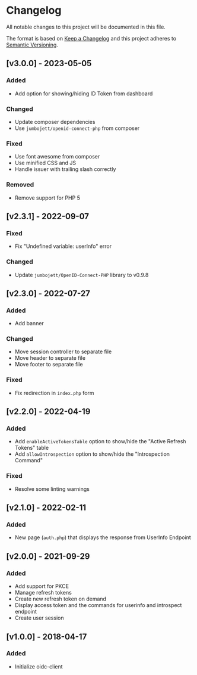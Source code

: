 # Changelog

All notable changes to this project will be documented in this file.

The format is based on [Keep a Changelog](https://keepachangelog.com/en/1.0.0/)
and this project adheres to [Semantic Versioning](https://semver.org/spec/v2.0.0.html).

## [v3.0.0] - 2023-05-05

### Added

- Add option for showing/hiding ID Token from dashboard

### Changed

- Update composer dependencies
- Use `jumbojett/openid-connect-php` from composer

### Fixed

- Use font awesome from composer
- Use minified CSS and JS
- Handle issuer with trailing slash correctly

### Removed

- Remove support for PHP 5

## [v2.3.1] - 2022-09-07

### Fixed

- Fix "Undefined variable: userInfo" error

### Changed

- Update `jumbojett/OpenID-Connect-PHP` library to v0.9.8

## [v2.3.0] - 2022-07-27

### Added

- Add banner

### Changed

- Move session controller to separate file
- Move header to separate file
- Move footer to separate file

### Fixed

- Fix redirection in `index.php` form

## [v2.2.0] - 2022-04-19

### Added

- Add `enableActiveTokensTable` option to show/hide the "Active Refresh Tokens" table
- Add `allowIntrospection` option to show/hide the "Introspection Command"

### Fixed

- Resolve some linting warnings

## [v2.1.0] - 2022-02-11

### Added

- New page (`auth.php`) that displays the response from UserInfo Endpoint

## [v2.0.0] - 2021-09-29

### Added

- Add support for PKCE
- Manage refresh tokens
- Create new refresh token on demand
- Display access token and the commands for userinfo and introspect endpoint
- Create user session

## [v1.0.0] - 2018-04-17

### Added

- Initialize oidc-client

